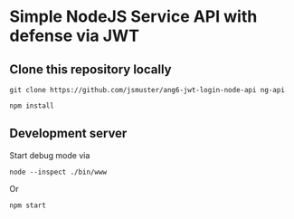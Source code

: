 # Simple NodeJS Service API with defense via JWT

## Clone this repository locally
`git clone https://github.com/jsmuster/ang6-jwt-login-node-api ng-api`

`npm install`

## Development server

Start debug mode via 

`node --inspect ./bin/www`

Or

`npm start`
